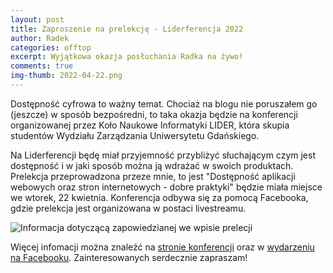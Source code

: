 ```yaml
---
layout: post
title: Zaproszenie na prelekcję - Liderferencja 2022
author: Radek
categories: offtop
excerpt: Wyjątkowa okazja posłuchania Radka na żywo!
comments: true
img-thumb: 2022-04-22.png
---
```


Dostępność cyfrowa to ważny temat. Chociaż na blogu nie poruszałem go (jeszcze) w sposób bezpośredni, to taka okazja będzie na konferencji organizowanej przez Koło Naukowe Informatyki LIDER, która skupia studentów Wydziału Zarządzania Uniwersytetu Gdańskiego.

Na Liderferencji będę miał przyjemność przybliżyć słuchającym czym jest dostępność i w jaki sposób można ją wdrażać w swoich produktach. Prelekcja przeprowadzona przeze mnie, to jest "Dostępność aplikacji webowych oraz stron internetowych - dobre praktyki" będzie miała miejsce we wtorek, 22 kwietnia. Konferencja odbywa się za pomocą Facebooka, gdzie prelekcja jest organizowana w postaci livestreamu. 

![Informacja dotyczącą zapowiedzianej we wpisie prelecji]({{site.baseurl}}/img/post-img/2022-04-22/liderferencja.jpeg)

Więcej infomacji można znaleźć na [stronie konferencji](http://www.liderferencja.pl/) oraz w [wydarzeniu na Facebooku](https://www.facebook.com/events/527696178668440/535492587888799).
Zainteresowanych serdecznie zapraszam!